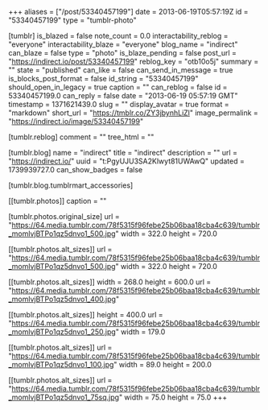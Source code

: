 +++
aliases = ["/post/53340457199"]
date = 2013-06-19T05:57:19Z
id = "53340457199"
type = "tumblr-photo"

[tumblr]
is_blazed = false
note_count = 0.0
interactability_reblog = "everyone"
interactability_blaze = "everyone"
blog_name = "indirect"
can_blaze = false
type = "photo"
is_blaze_pending = false
post_url = "https://indirect.io/post/53340457199"
reblog_key = "otb10o5j"
summary = ""
state = "published"
can_like = false
can_send_in_message = true
is_blocks_post_format = false
id_string = "53340457199"
should_open_in_legacy = true
caption = ""
can_reblog = false
id = 53340457199.0
can_reply = false
date = "2013-06-19 05:57:19 GMT"
timestamp = 1371621439.0
slug = ""
display_avatar = true
format = "markdown"
short_url = "https://tmblr.co/ZY3jbynhLiZl"
image_permalink = "https://indirect.io/image/53340457199"

[tumblr.reblog]
comment = ""
tree_html = ""

[tumblr.blog]
name = "indirect"
title = "indirect"
description = ""
url = "https://indirect.io/"
uuid = "t:PgyUJU3SA2Klwyt81UWAwQ"
updated = 1739939727.0
can_show_badges = false

[tumblr.blog.tumblrmart_accessories]

[[tumblr.photos]]
caption = ""

[tumblr.photos.original_size]
url = "https://64.media.tumblr.com/78f5315f96febe25b06baa18cba4c639/tumblr_momlvjBTPo1qz5dnvo1_500.jpg"
width = 322.0
height = 720.0

[[tumblr.photos.alt_sizes]]
url = "https://64.media.tumblr.com/78f5315f96febe25b06baa18cba4c639/tumblr_momlvjBTPo1qz5dnvo1_500.jpg"
width = 322.0
height = 720.0

[[tumblr.photos.alt_sizes]]
width = 268.0
height = 600.0
url = "https://64.media.tumblr.com/78f5315f96febe25b06baa18cba4c639/tumblr_momlvjBTPo1qz5dnvo1_400.jpg"

[[tumblr.photos.alt_sizes]]
height = 400.0
url = "https://64.media.tumblr.com/78f5315f96febe25b06baa18cba4c639/tumblr_momlvjBTPo1qz5dnvo1_250.jpg"
width = 179.0

[[tumblr.photos.alt_sizes]]
url = "https://64.media.tumblr.com/78f5315f96febe25b06baa18cba4c639/tumblr_momlvjBTPo1qz5dnvo1_100.jpg"
width = 89.0
height = 200.0

[[tumblr.photos.alt_sizes]]
url = "https://64.media.tumblr.com/78f5315f96febe25b06baa18cba4c639/tumblr_momlvjBTPo1qz5dnvo1_75sq.jpg"
width = 75.0
height = 75.0
+++
